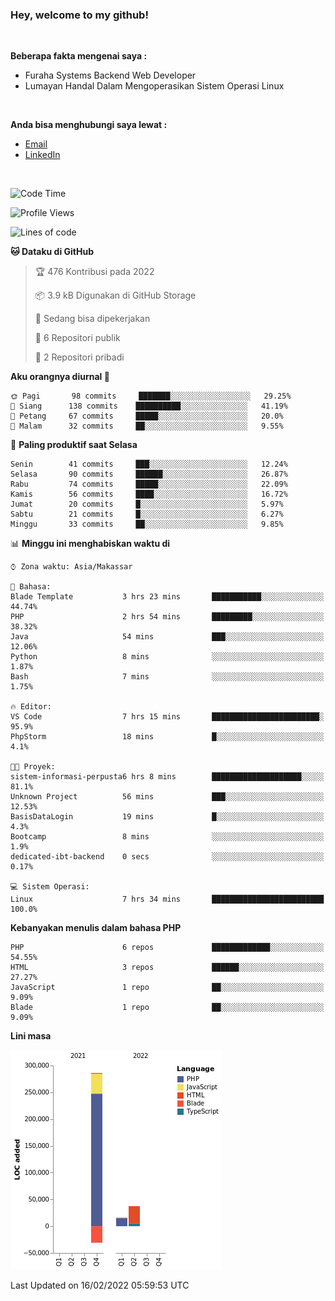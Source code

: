 <h3>Hey, welcome to my github!</h3>

<br>

<p><strong>Beberapa fakta mengenai saya :</strong></p>

<ul>
  <li>Furaha Systems Backend Web Developer</li>
  <li>Lumayan Handal Dalam Mengoperasikan Sistem Operasi Linux</li>
</ul>

<br>

<p><strong>Anda bisa menghubungi saya lewat :</strong></p>

<ul>
  <li><a href="mailto:renaldiapriyanto419@gmail.com">Email</a></li>
  <li><a href="https://www.linkedin.com/in/renaldi-kadang-314314206/">LinkedIn</a></li>
</ul>

<br>

<!--START_SECTION:waka-->
![Code Time](http://img.shields.io/badge/Code%20Time-8%20hrs%206%20mins-blue)

![Profile Views](http://img.shields.io/badge/Profil%20dilihat-93-blue)

![Lines of code](https://img.shields.io/badge/Sejak%20Hello%20World%20aku%20telah%20menulis-271%20Thousand%20baris%20kode-blue)

**🐱 Dataku di GitHub** 

> 🏆 476 Kontribusi pada 2022
 > 
> 📦 3.9 kB Digunakan di GitHub Storage 
 > 
> 💼 Sedang bisa dipekerjakan
 > 
> 📜 6 Repositori publik 
 > 
> 🔑 2 Repositori pribadi  
 > 
**Aku orangnya diurnal 🐤** 

```text
🌞 Pagi       98 commits     ███████░░░░░░░░░░░░░░░░░░   29.25% 
🌆 Siang      138 commits    ██████████░░░░░░░░░░░░░░░   41.19% 
🌃 Petang     67 commits     █████░░░░░░░░░░░░░░░░░░░░   20.0% 
🌙 Malam      32 commits     ██░░░░░░░░░░░░░░░░░░░░░░░   9.55%

```
📅 **Paling produktif saat Selasa** 

```text
Senin        41 commits     ███░░░░░░░░░░░░░░░░░░░░░░   12.24% 
Selasa       90 commits     ██████░░░░░░░░░░░░░░░░░░░   26.87% 
Rabu         74 commits     █████░░░░░░░░░░░░░░░░░░░░   22.09% 
Kamis        56 commits     ████░░░░░░░░░░░░░░░░░░░░░   16.72% 
Jumat        20 commits     █░░░░░░░░░░░░░░░░░░░░░░░░   5.97% 
Sabtu        21 commits     █░░░░░░░░░░░░░░░░░░░░░░░░   6.27% 
Minggu       33 commits     ██░░░░░░░░░░░░░░░░░░░░░░░   9.85%

```


📊 **Minggu ini menghabiskan waktu di** 

```text
⌚︎ Zona waktu: Asia/Makassar

💬 Bahasa: 
Blade Template           3 hrs 23 mins       ███████████░░░░░░░░░░░░░░   44.74% 
PHP                      2 hrs 54 mins       █████████░░░░░░░░░░░░░░░░   38.32% 
Java                     54 mins             ███░░░░░░░░░░░░░░░░░░░░░░   12.06% 
Python                   8 mins              ░░░░░░░░░░░░░░░░░░░░░░░░░   1.87% 
Bash                     7 mins              ░░░░░░░░░░░░░░░░░░░░░░░░░   1.75%

🔥 Editor: 
VS Code                  7 hrs 15 mins       ████████████████████████░   95.9% 
PhpStorm                 18 mins             █░░░░░░░░░░░░░░░░░░░░░░░░   4.1%

🐱‍💻 Proyek: 
sistem-informasi-perpusta6 hrs 8 mins        ████████████████████░░░░░   81.1% 
Unknown Project          56 mins             ███░░░░░░░░░░░░░░░░░░░░░░   12.53% 
BasisDataLogin           19 mins             █░░░░░░░░░░░░░░░░░░░░░░░░   4.3% 
Bootcamp                 8 mins              ░░░░░░░░░░░░░░░░░░░░░░░░░   1.9% 
dedicated-ibt-backend    0 secs              ░░░░░░░░░░░░░░░░░░░░░░░░░   0.17%

💻 Sistem Operasi: 
Linux                    7 hrs 34 mins       █████████████████████████   100.0%

```

**Kebanyakan menulis dalam bahasa PHP** 

```text
PHP                      6 repos             █████████████░░░░░░░░░░░░   54.55% 
HTML                     3 repos             ██████░░░░░░░░░░░░░░░░░░░   27.27% 
JavaScript               1 repo              ██░░░░░░░░░░░░░░░░░░░░░░░   9.09% 
Blade                    1 repo              ██░░░░░░░░░░░░░░░░░░░░░░░   9.09%

```


**Lini masa**

![Chart not found](https://raw.githubusercontent.com/Sylent-Sys/Sylent-Sys/main/charts/bar_graph.png) 


 Last Updated on 16/02/2022 05:59:53 UTC
<!--END_SECTION:waka-->
